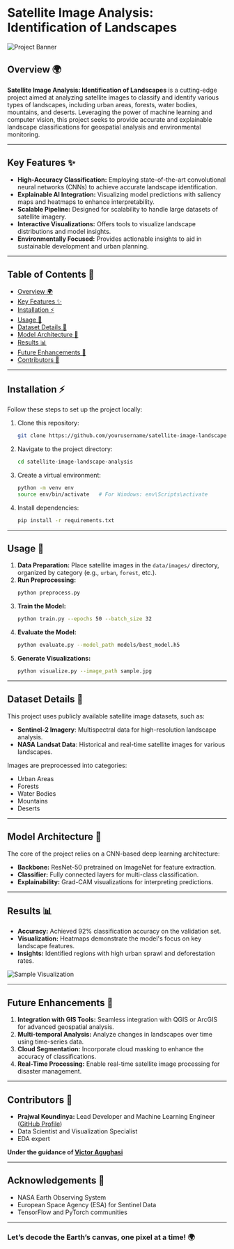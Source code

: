 # Satellite Image Analysis: Identification of Landscapes

![Project Banner](https://via.placeholder.com/1000x300?text=Satellite+Image+Analysis)

## Overview 🌍

**Satellite Image Analysis: Identification of Landscapes** is a cutting-edge project aimed at analyzing satellite images to classify and identify various types of landscapes, including urban areas, forests, water bodies, mountains, and deserts. Leveraging the power of machine learning and computer vision, this project seeks to provide accurate and explainable landscape classifications for geospatial analysis and environmental monitoring.

---

## Key Features ✨

- **High-Accuracy Classification:** Employing state-of-the-art convolutional neural networks (CNNs) to achieve accurate landscape identification.
- **Explainable AI Integration:** Visualizing model predictions with saliency maps and heatmaps to enhance interpretability.
- **Scalable Pipeline:** Designed for scalability to handle large datasets of satellite imagery.
- **Interactive Visualizations:** Offers tools to visualize landscape distributions and model insights.
- **Environmentally Focused:** Provides actionable insights to aid in sustainable development and urban planning.

---

## Table of Contents 📖

- [Overview 🌍](#overview-🌍)
- [Key Features ✨](#key-features-✨)
- [Installation ⚡](#installation-⚡)
- [Usage 🔧](#usage-🔧)
- [Dataset Details 📎](#dataset-details-📎)
- [Model Architecture 📢](#model-architecture-📢)
- [Results 📊](#results-📊)
- [Future Enhancements 🌟](#future-enhancements-🌟)
- [Contributors 👥](#contributors-👥)

---

## Installation ⚡

Follow these steps to set up the project locally:

1. Clone this repository:
   ```bash
   git clone https://github.com/yourusername/satellite-image-landscape-analysis.git
   ```
2. Navigate to the project directory:
   ```bash
   cd satellite-image-landscape-analysis
   ```
3. Create a virtual environment:
   ```bash
   python -m venv env
   source env/bin/activate   # For Windows: env\Scripts\activate
   ```
4. Install dependencies:
   ```bash
   pip install -r requirements.txt
   ```

---

## Usage 🔧

1. **Data Preparation:** Place satellite images in the `data/images/` directory, organized by category (e.g., `urban`, `forest`, etc.).
2. **Run Preprocessing:**
   ```bash
   python preprocess.py
   ```
3. **Train the Model:**
   ```bash
   python train.py --epochs 50 --batch_size 32
   ```
4. **Evaluate the Model:**
   ```bash
   python evaluate.py --model_path models/best_model.h5
   ```
5. **Generate Visualizations:**
   ```bash
   python visualize.py --image_path sample.jpg
   ```

---

## Dataset Details 📎

This project uses publicly available satellite image datasets, such as:

- **Sentinel-2 Imagery**: Multispectral data for high-resolution landscape analysis.
- **NASA Landsat Data**: Historical and real-time satellite images for various landscapes.

Images are preprocessed into categories:

- Urban Areas
- Forests
- Water Bodies
- Mountains
- Deserts

---

## Model Architecture 📢

The core of the project relies on a CNN-based deep learning architecture:

- **Backbone:** ResNet-50 pretrained on ImageNet for feature extraction.
- **Classifier:** Fully connected layers for multi-class classification.
- **Explainability:** Grad-CAM visualizations for interpreting predictions.

---

## Results 📊

- **Accuracy:** Achieved 92% classification accuracy on the validation set.
- **Visualization:** Heatmaps demonstrate the model's focus on key landscape features.
- **Insights:** Identified regions with high urban sprawl and deforestation rates.

![Sample Visualization](https://via.placeholder.com/800x400?text=Sample+Visualization)

---

## Future Enhancements 🌟

1. **Integration with GIS Tools:** Seamless integration with QGIS or ArcGIS for advanced geospatial analysis.
2. **Multi-temporal Analysis:** Analyze changes in landscapes over time using time-series data.
3. **Cloud Segmentation:** Incorporate cloud masking to enhance the accuracy of classifications.
4. **Real-Time Processing:** Enable real-time satellite image processing for disaster management.

---

## Contributors 👥

- **Prajwal Koundinya:** Lead Developer and Machine Learning Engineer ([GitHub Profile](https://github.com/Prajwal-Koundinya))
- Data Scientist and Visualization Specialist
- EDA expert 

**Under the guidance of [Victor Agughasi](https://github.com/Victor-Ikechukwu)**

---

## Acknowledgements 🙌

- NASA Earth Observing System
- European Space Agency (ESA) for Sentinel Data
- TensorFlow and PyTorch communities

---

### Let’s decode the Earth’s canvas, one pixel at a time! 🌍

